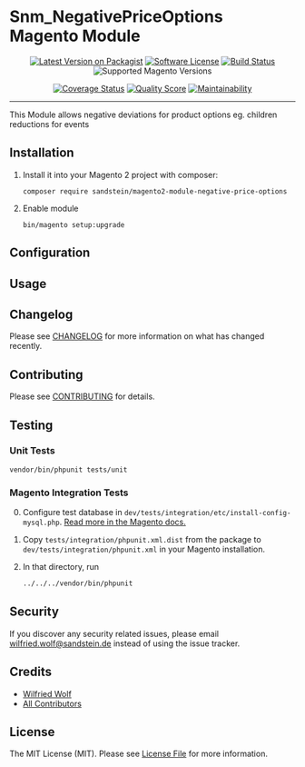 # Snm_NegativePriceOptions Magento Module
<div align="center">

[![Latest Version on Packagist][ico-version]][link-packagist]
[![Software License][ico-license]](LICENSE.md)
[![Build Status][ico-travis]][link-travis]
![Supported Magento Versions][ico-compatibility]

[![Coverage Status][ico-scrutinizer]][link-scrutinizer]
[![Quality Score][ico-code-quality]][link-code-quality]
[![Maintainability][ico-maintainability]][link-maintainability]
</div>

---

This Module allows negative deviations for product options eg. children reductions for events

## Installation

1. Install it into your Magento 2 project with composer:
    ```
    composer require sandstein/magento2-module-negative-price-options
    ```

2. Enable module
    ```
    bin/magento setup:upgrade
    ```

## Configuration

## Usage

## Changelog

Please see [CHANGELOG](CHANGELOG.md) for more information on what has changed recently.

## Contributing

Please see [CONTRIBUTING](CONTRIBUTING.md) for details.

## Testing

### Unit Tests

```
vendor/bin/phpunit tests/unit
```

### Magento Integration Tests

0. Configure test database in `dev/tests/integration/etc/install-config-mysql.php`. [Read more in the Magento docs.](https://devdocs.magento.com/guides/v2.4/test/integration/integration_test_execution.html) 

1. Copy `tests/integration/phpunit.xml.dist` from the package to `dev/tests/integration/phpunit.xml` in your Magento installation.

2. In that directory, run
    ``` bash
    ../../../vendor/bin/phpunit
    ```


## Security

If you discover any security related issues, please email wilfried.wolf@sandstein.de instead of using the issue tracker.

## Credits

- [Wilfried Wolf][link-author]
- [All Contributors][link-contributors]

## License

The MIT License (MIT). Please see [License File](LICENSE) for more information.

[ico-version]: https://img.shields.io/packagist/v/sandstein/magento2-module-negative-price-options.svg?style=flat-square
[ico-license]: https://img.shields.io/badge/license-MIT-brightgreen.svg?style=flat-square
[ico-travis]: https://img.shields.io/travis/sandstein/magento2-module-negative-price-options/master.svg?style=flat-square
[ico-scrutinizer]: https://img.shields.io/scrutinizer/coverage/g/sandstein/magento2-module-negative-price-options?style=flat-square
[ico-code-quality]: https://img.shields.io/scrutinizer/g/sandstein/magento2-module-negative-price-options.svg?style=flat-square
[ico-maintainability]: https://img.shields.io/codeclimate/maintainability/sandstein/magento2-module-negative-price-options?style=flat-square
[ico-compatibility]: https://img.shields.io/badge/magento-2.2%20|%202.3%20|%202.4-brightgreen.svg?logo=magento&longCache=true&style=flat-square

[link-packagist]: https://packagist.org/packages/sandstein/magento2-module-negative-price-options
[link-travis]: https://travis-ci.org/sandstein/magento2-module-negative-price-options
[link-scrutinizer]: https://scrutinizer-ci.com/g/sandstein/magento2-module-negative-price-options/code-structure
[link-code-quality]: https://scrutinizer-ci.com/g/sandstein/magento2-module-negative-price-options
[link-maintainability]: https://codeclimate.com/github/sandstein/magento2-module-negative-price-options
[link-author]: https://github.com/sandstein
[link-contributors]: ../../contributors
